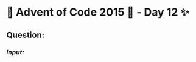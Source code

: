 # :christmas_tree: Advent of Code 2015 :christmas_tree: - Day 12 :sparkles:
## Question: 
>
>
>

### *Input:*

>
>
>